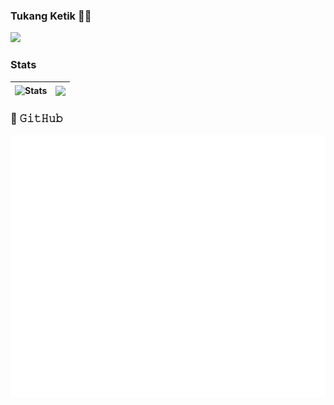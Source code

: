 ### Tukang Ketik 👨‍💻
![](https://komarev.com/ghpvc/?username=sejator&color=green)


### Stats
| <img align="center" src="https://github-readme-stats.vercel.app/api?username=sejator&show_icons=true&include_all_commits=true&theme=transparent&hide_border=true&cache_seconds=7200" alt="Stats" /> | <img align="center" src="https://github-readme-stats.vercel.app/api/top-langs/?username=sejator&layout=compact&theme=transparent&hide_border=true&cache_seconds=7200" /> |
| ------------- | ------------- |

### 🔔 𝙶𝚒𝚝𝙷𝚞𝚋
![Metrics](./github-metrics.svg)
